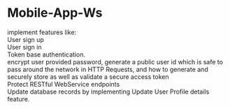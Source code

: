 # Mobile-App-Ws
implement features like: </br>
User sign up </br>
User sign in </br>
Token base authentication.</br>
encrypt user provided password, generate a public user id which is safe to pass around the network in HTTP Requests, and how to generate and securely store as well as validate a secure access token </br>
Protect RESTful WebService endpoints </br>
Update database records by implementing Update User Profile details feature.
